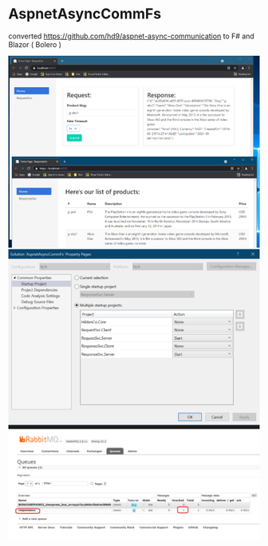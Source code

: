 # AspnetAsyncCommFs

converted  https://github.com/hd9/aspnet-async-communication to F# and Blazor ( Bolero ) 

![](/images/i1.png)
![](/images/i2.png)
![](/images/i3.png)


